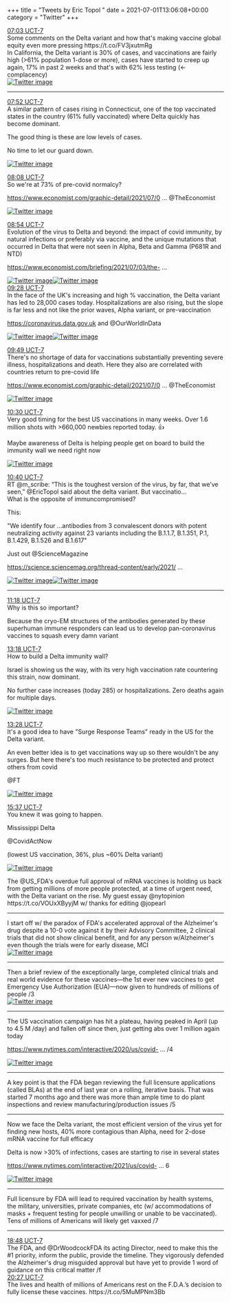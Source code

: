+++
title = "Tweets by Eric Topol " 
date = 2021-07-01T13:06:08+00:00
category = "Twitter"
+++
<div class="tweet"> 
<div class="profile"> 
<a href="https://twitter.com/erictopol/status/1410599877713678350" target="_blank" rel="noreferer">07:03 UCT-7</a> 
</div> 
<div class="content"> 
Some comments on the Delta variant and how that's making vaccine global equity even more pressing https://t.co/FV3jxutmRg</div> 
</div> 
<div class="thread"> 
<div class="thread-content"> 
In California, the Delta variant is 30% of cases, and vaccinations are fairly high  (&gt;61% population 1-dose or more), cases have started to creep up again, 17% in past 2 weeks and that's with 62% less testing (&lt;-complacency) </div> 
<a href="/twitter/erictopol/images/E5NvySNVUA8Ew3x.jpg"  ><img src="/twitter/erictopol/images/E5NvySNVUA8Ew3x.jpg" alt="Twitter image" ></img></a><hr><div class="profile"> 
<a href="https://twitter.com/erictopol/status/1410612209969889281" target="_blank" rel="noreferer">07:52 UCT-7</a> 
</div> 
<div class="content"> 
A similar pattern of cases rising in Connecticut, one of the top vaccinated states in the country (61% fully vaccinated) where Delta quickly has become dominant.

The good thing is these are low levels of cases. 

No time to let our guard down. </div> 
<a href="/twitter/erictopol/images/E5N_M4cVgAs61PQ.jpg"  ><img src="/twitter/erictopol/images/E5N_M4cVgAs61PQ.jpg" alt="Twitter image" ></img></a></div> 
<div class="tweet"> 
<div class="profile"> 
<a href="https://twitter.com/erictopol/status/1410616339161513989" target="_blank" rel="noreferer">08:08 UCT-7</a> 
</div> 
<div class="content"> 
So we're at 73% of pre-covid normalcy?

<a href="https://www.economist.com/graphic-detail/2021/07/03/our-normalcy-index-shows-life-is-halfway-back-to-pre-covid-norms" target="_blank" rel="noreferer">https://www.economist.com/graphic-detail/2021/07/0 ...</a> 
 @TheEconomist </div> 
<a href="/twitter/erictopol/images/E5OD6HrVoBEER6R.jpg"  ><img src="/twitter/erictopol/images/E5OD6HrVoBEER6R.jpg" alt="Twitter image" ></img></a></div> 
<div class="tweet"> 
<div class="profile"> 
<a href="https://twitter.com/erictopol/status/1410628006998024193" target="_blank" rel="noreferer">08:54 UCT-7</a> 
</div> 
<div class="content"> 
Evolution of the virus to Delta and beyond: the impact of covid  immunity,  by natural infections or preferably via vaccine, and the unique mutations that occurred in Delta  that were not seen in Alpha, Beta and Gamma (P681R and NTD)

<a href="https://www.economist.com/briefing/2021/07/03/the-new-variants-of-sars-cov-2-are-much-more-dangerous-to-the-unvaccinated" target="_blank" rel="noreferer">https://www.economist.com/briefing/2021/07/03/the- ...</a> 
 </div> 
<a href="/twitter/erictopol/images/E5ONym4VUAM8nIy.png"  ><img src="/twitter/erictopol/images/E5ONym4VUAM8nIy.png" alt="Twitter image" ></img></a><a href="/twitter/erictopol/images/E5ON11fVoAEjp80.png"  ><img src="/twitter/erictopol/images/E5ON11fVoAEjp80.png" alt="Twitter image" ></img></a></div> 
<div class="tweet"> 
<div class="profile"> 
<a href="https://twitter.com/erictopol/status/1410636517983227909" target="_blank" rel="noreferer">09:28 UCT-7</a> 
</div> 
<div class="content"> 
In the face of the UK's increasing and high % vaccination, the Delta variant has led to 28,000 cases today. Hospitalizations are also rising, but the slope is far less and not like the prior waves, Alpha variant, or pre-vaccination

<a href="https://coronavirus.data.gov.uk" target="_blank" rel="noreferer">https://coronavirus.data.gov.uk</a> 
  and @OurWorldInData </div> 
<a href="/twitter/erictopol/images/E5OVgXGVcAEuQK_.jpg"  ><img src="/twitter/erictopol/images/E5OVgXGVcAEuQK_.jpg" alt="Twitter image" ></img></a><a href="/twitter/erictopol/images/E5OViRjVcAAd8SY.jpg"  ><img src="/twitter/erictopol/images/E5OViRjVcAAd8SY.jpg" alt="Twitter image" ></img></a></div> 
<div class="tweet"> 
<div class="profile"> 
<a href="https://twitter.com/erictopol/status/1410641802281979906" target="_blank" rel="noreferer">09:49 UCT-7</a> 
</div> 
<div class="content"> 
There's no shortage of data for vaccinations substantially preventing severe illness, hospitalizations and death.  Here they also are correlated with countries return to pre-covid life

<a href="https://www.economist.com/graphic-detail/2021/07/03/our-normalcy-index-shows-life-is-halfway-back-to-pre-covid-norms" target="_blank" rel="noreferer">https://www.economist.com/graphic-detail/2021/07/0 ...</a> 
 @TheEconomist </div> 
<a href="/twitter/erictopol/images/E5ObNS6VEAU6RpJ.jpg"  ><img src="/twitter/erictopol/images/E5ObNS6VEAU6RpJ.jpg" alt="Twitter image" ></img></a></div> 
<div class="tweet"> 
<div class="profile"> 
<a href="https://twitter.com/erictopol/status/1410652030226485254" target="_blank" rel="noreferer">10:30 UCT-7</a> 
</div> 
<div class="content"> 
Very good timing for the best US vaccinations in many weeks. Over 1.6 million shots with &gt;660,000 newbies reported today. 👍

Maybe awareness of Delta is helping people get on board to build the immunity wall we need right now </div> 
<a href="/twitter/erictopol/images/E5OjocFUUAMTika.jpg"  ><img src="/twitter/erictopol/images/E5OjocFUUAMTika.jpg" alt="Twitter image" ></img></a></div> 
<div class="tweet"> 
<div class="profile"> 
<a href="https://twitter.com/erictopol/status/1410654635803566095" target="_blank" rel="noreferer">10:40 UCT-7</a> 
</div> 
<div class="content"> 
RT @m_scribe: “This is the toughest version of the virus, by far, that we’ve seen,” @EricTopol said about the delta variant. But vaccinatio…</div> 
</div> 
<div class="thread"> 
<div class="thread-content"> 
What is the opposite of immuncompromised?

This:

"We identify four ...antibodies from 3 convalescent donors with potent neutralizing activity against 23 variants including the B.1.1.7, B.1.351, P.1, B.1.429, B.1.526 and B.1.617"

Just out @ScienceMagazine 

<a href="https://science.sciencemag.org/thread-content/early/2021/06/30/science.abh1766" target="_blank" rel="noreferer">https://science.sciencemag.org/thread-content/early/2021/ ...</a> 
 </div> 
<a href="/twitter/erictopol/images/E5Oufm8VEAc6rgh.png"  ><img src="/twitter/erictopol/images/E5Oufm8VEAc6rgh.png" alt="Twitter image" ></img></a><a href="/twitter/erictopol/images/E5OuiqBVoAMw4EL.jpg"  ><img src="/twitter/erictopol/images/E5OuiqBVoAMw4EL.jpg" alt="Twitter image" ></img></a><hr><div class="profile"> 
<a href="https://twitter.com/erictopol/status/1410664064318001152" target="_blank" rel="noreferer">11:18 UCT-7</a> 
</div> 
<div class="content"> 
Why is this so important?

Because the cryo-EM structures of the antibodies generated by these superhuman immune responders can lead us to develop pan-coronavirus vaccines to squash every damn variant</div> 
</div> 
<div class="tweet"> 
<div class="profile"> 
<a href="https://twitter.com/erictopol/status/1410694245346734082" target="_blank" rel="noreferer">13:18 UCT-7</a> 
</div> 
<div class="content"> 
How to build a Delta immunity wall?

Israel is showing us the way, with its very high vaccination rate countering this strain, now dominant. 

No further case increases (today 285) or hospitalizations. Zero deaths again for multiple days. </div> 
<a href="/twitter/erictopol/images/E5PKXd9VcAASRdg.jpg"  ><img src="/twitter/erictopol/images/E5PKXd9VcAASRdg.jpg" alt="Twitter image" ></img></a></div> 
<div class="tweet"> 
<div class="profile"> 
<a href="https://twitter.com/erictopol/status/1410696960453996549" target="_blank" rel="noreferer">13:28 UCT-7</a> 
</div> 
<div class="content"> 
It's a good idea to have "Surge Response Teams" ready in the US for the Delta variant. 

An even better idea is to get vaccinations way up so there wouldn't be any surges. But here there's too much resistance to be protected and protect others from covid

@FT </div> 
<a href="/twitter/erictopol/images/E5PMqzPVcAITBKb.jpg"  ><img src="/twitter/erictopol/images/E5PMqzPVcAITBKb.jpg" alt="Twitter image" ></img></a></div> 
<div class="tweet"> 
<div class="profile"> 
<a href="https://twitter.com/erictopol/status/1410729332494913541" target="_blank" rel="noreferer">15:37 UCT-7</a> 
</div> 
<div class="content"> 
You knew it was going to happen.

Mississippi Delta

@CovidActNow 

(lowest US vaccination, 36%, plus ~60% Delta variant) </div> 
<a href="/twitter/erictopol/images/E5Pp7bgVUAMirD7.jpg"  ><img src="/twitter/erictopol/images/E5Pp7bgVUAMirD7.jpg" alt="Twitter image" ></img></a></div> 
<div class="thread"> 
<div class="thread-content"> 
The @US_FDA's overdue full approval of mRNA vaccines is holding us back from getting millions of more people protected, at a time of urgent need, with the Delta variant on the rise. My guest essay @nytopinion https://t.co/VOUxXByyjM w/ thanks for editing @jopearl</div> 
<hr><div class="thread-content"> 
I start off w/ the paradox of FDA's  accelerated approval of the Alzheimer's drug despite a 10-0 vote against it by their Advisory Committee, 2 clinical trials that did not show clinical benefit, and for any person w/Alzheimer's even though the trials were for early disease, MCI </div> 
<a href="/twitter/erictopol/images/E5QOZXmVUAMBQnv.jpg"  ><img src="/twitter/erictopol/images/E5QOZXmVUAMBQnv.jpg" alt="Twitter image" ></img></a><hr><div class="thread-content"> 
Then a brief review of the exceptionally large, completed clinical trials and real world evidence for these vaccines—the 1st ever new vaccines to get Emergency Use Authorization (EUA)—now given to hundreds of millions of people /3 </div> 
<a href="/twitter/erictopol/images/E5QQCevVgAIIKoJ.jpg"  ><img src="/twitter/erictopol/images/E5QQCevVgAIIKoJ.jpg" alt="Twitter image" ></img></a><hr><div class="thread-content"> 
The US vaccination campaign has hit a plateau, having peaked in April (up to 4.5 M /day) and fallen off since then, just getting abs over 1 million again today

<a href="https://www.nytimes.com/interactive/2020/us/covid-19-vaccine-doses.html" target="_blank" rel="noreferer">https://www.nytimes.com/interactive/2020/us/covid- ...</a> 
 /4 </div> 
<a href="/twitter/erictopol/images/E5QQ5S7VEAIuGkw.jpg"  ><img src="/twitter/erictopol/images/E5QQ5S7VEAIuGkw.jpg" alt="Twitter image" ></img></a><hr><div class="thread-content"> 
A key point is that the FDA began reviewing the full licensure applications (called BLAs) at the end of last year on a rolling, iterative basis. That was started 7 months ago and there was more than ample time to do plant inspections and review manufacturing/production issues /5</div> 
<hr><div class="thread-content"> 
Now we face the Delta variant, the most efficient version of the virus yet for finding new hosts, 40% more contagious than Alpha, need for 2-dose mRNA vaccine for full efficacy

Delta is now &gt;30% of infections, cases are starting to rise in several states

<a href="https://www.nytimes.com/interactive/2021/us/covid-cases.html" target="_blank" rel="noreferer">https://www.nytimes.com/interactive/2021/us/covid- ...</a> 
 6 </div> 
<a href="/twitter/erictopol/images/E5QTTkHUcAEntOK.jpg"  ><img src="/twitter/erictopol/images/E5QTTkHUcAEntOK.jpg" alt="Twitter image" ></img></a><hr><div class="thread-content"> 
Full licensure by FDA will lead to required vaccination by health systems, the military, universities, private companies, etc (w/ accommodations of masks + frequent testing for people unwilling or unable to be vaccinated). Tens of millions of Americans will likely get vaxxed /7</div> 
<hr><div class="profile"> 
<a href="https://twitter.com/erictopol/status/1410777379165724679" target="_blank" rel="noreferer">18:48 UCT-7</a> 
</div> 
<div class="content"> 
The FDA, and @DrWoodcockFDA its acting Director, need to make this the #1 priority, inform the public, provide the timeline. They vigorously defended the Alzheimer's drug misguided approval but have yet to provide 1 word of guidance on this critical matter /f</div> 
</div> 
<div class="tweet"> 
<div class="profile"> 
<a href="https://twitter.com/erictopol/status/1410802213086134279" target="_blank" rel="noreferer">20:27 UCT-7</a> 
</div> 
<div class="content"> 
The lives and health of millions of Americans rest on the F.D.A.’s decision to fully license these vaccines. https://t.co/5MuMPNm3Bb</div> 
</div> 


